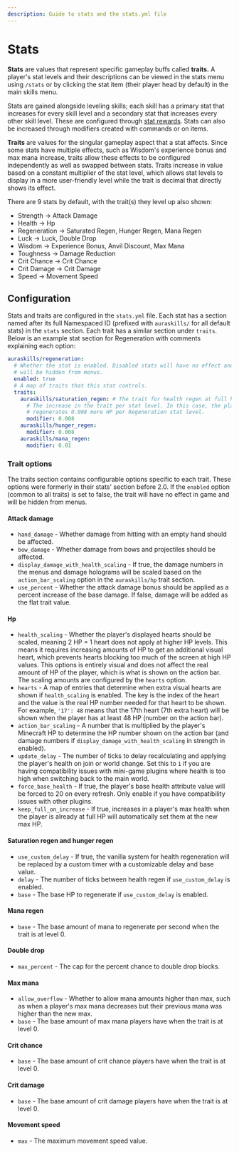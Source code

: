 ```yaml
---
description: Guide to stats and the stats.yml file
---
```


# Stats

**Stats** are values that represent specific gameplay buffs called **traits.** A player's stat levels and their descriptions can be viewed in the stats menu using `/stats` or by clicking the stat item (their player head by default) in the main skills menu.

Stats are gained alongside leveling skills; each skill has a primary stat that increases for every skill level and a secondary stat that increases every other skill level. These are configured through [stat rewards](../rewards.md#stat-rewards-stat). Stats can also be increased through modifiers created with commands or on items.

**Traits** are values for the singular gameplay aspect that a stat affects. Since some stats have multiple effects, such as Wisdom's experience bonus and max mana increase, traits allow these effects to be configured independently as well as swapped between stats. Traits increase in value based on a constant multiplier of the stat level, which allows stat levels to display in a more user-friendly level while the trait is decimal that directly shows its effect.

There are 9 stats by default, with the trait(s) they level up also shown:

* Strength -> Attack Damage
* Health -> Hp
* Regeneration -> Saturated Regen, Hunger Regen, Mana Regen
* Luck -> Luck, Double Drop
* Wisdom -> Experience Bonus, Anvil Discount, Max Mana
* Toughness -> Damage Reduction
* Crit Chance -> Crit Chance
* Crit Damage -> Crit Damage
* Speed -> Movement Speed

## Configuration

Stats and traits are configured in the `stats.yml` file. Each stat has a section named after its full Namespaced ID (prefixed with `auraskills/` for all default stats) in the `stats` section. Each trait has a similar section under `traits`. Below is an example stat section for Regeneration with comments explaining each option:

```yaml
auraskills/regeneration:
  # Whether the stat is enabled. Disabled stats will have no effect and
  # will be hidden from menus.
  enabled: true
  # A map of traits that this stat controls.
  traits:
    auraskills/saturation_regen: # The trait for health regen at full hunger
      # The increase in the trait per stat level. In this case, the player 
      # regenerates 0.008 more HP per Regeneration stat level.
      modifier: 0.008 
    auraskills/hunger_regen:
      modifier: 0.008
    auraskills/mana_regen:
      modifier: 0.01
```

### Trait options

The traits section contains configurable options specific to each trait. These options were formerly in their stats' section before 2.0. If the `enabled` option (common to all traits) is set to false, the trait will have no effect in game and will be hidden from menus.

#### Attack damage

* `hand_damage` - Whether damage from hitting with an empty hand should be affected.
* `bow_damage` - Whether damage from bows and projectiles should be affected.
* `display_damage_with_health_scaling` - If true, the damage numbers in the menus and damage holograms will be scaled based on the `action_bar_scaling` option in the `auraskills/hp` trait section.
* `use_percent` - Whether the attack damage bonus should be applied as a percent increase of the base damage. If false, damage will be added as the flat trait value.

#### Hp

* `health_scaling` - Whether the player's displayed hearts should be scaled, meaning 2 HP = 1 heart does not apply at higher HP levels. This means it requires increasing amounts of HP to get an additional visual heart, which prevents hearts blocking too much of the screen at high HP values. This options is entirely visual and does not affect the real amount of HP of the player, which is what is shown on the action bar. The scaling amounts are configured by the `hearts` option.
* `hearts` - A map of entries that determine when extra visual hearts are shown if `health_scaling` is enabled. The key is the index of the heart and the value is the real HP number needed for that heart to be shown. For example, `'17': 48` means that the 17th heart (7th extra heart) will be shown when the player has at least 48 HP (number on the action bar).
* `action_bar_scaling` - A number that is multiplied by the player's Minecraft HP to determine the HP number shown on the action bar (and damage numbers if `display_damage_with_health_scaling` in strength in enabled).
* `update_delay` - The number of ticks to delay recalculating and applying the player's health on join or world change. Set this to `1` if you are having compatibility issues with mini-game plugins where health is too high when switching back to the main world.
* `force_base_health` - If true, the player's base health attribute value will be forced to 20 on every refresh. Only enable if you have compatibility issues with other plugins.
* `keep_full_on_increase` - If true, increases in a player's max health when the player is already at full HP will automatically set them at the new max HP.

#### Saturation regen and hunger regen

* `use_custom_delay` - If true, the vanilla system for health regeneration will be replaced by a custom timer with a customizable delay and base value.
* `delay` - The number of ticks between health regen if `use_custom_delay` is enabled.
* `base` - The base HP to regenerate if `use_custom_delay` is enabled.

#### Mana regen

* `base` - The base amount of mana to regenerate per second when the trait is at level 0.

#### Double drop

* `max_percent` - The cap for the percent chance to double drop blocks.

#### Max mana

* `allow_overflow` - Whether to allow mana amounts higher than max, such as when a player's max mana decreases but their previous mana was higher than the new max.
* `base` - The base amount of max mana players have when the trait is at level 0.

#### Crit chance

* `base` - The base amount of crit chance players have when the trait is at level 0.

#### Crit damage

* `base` - The base amount of crit damage players have when the trait is at level 0.

#### Movement speed

* `max` - The maximum movement speed value.

